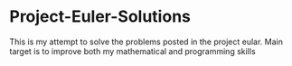 # Project-Euler-Solutions
This is my attempt to solve the problems posted in the project eular. Main target is to improve both my mathematical and programming skills

